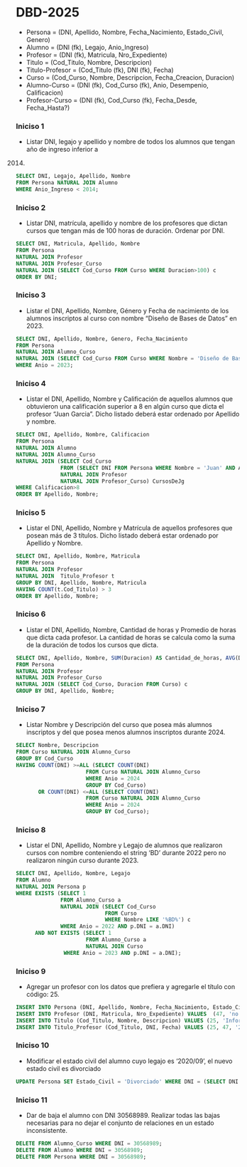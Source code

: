 # DBD-2025

- Persona = (DNI, Apellido, Nombre, Fecha_Nacimiento, Estado_Civil, Genero)
- Alumno = (DNI (fk), Legajo, Anio_Ingreso)
- Profesor = (DNI (fk), Matricula, Nro_Expediente)
- Titulo = (Cod_Titulo, Nombre, Descripcion)
- Titulo-Profesor = (Cod_Titulo (fk), DNI (fk), Fecha)
- Curso = (Cod_Curso, Nombre, Descripcion, Fecha_Creacion, Duracion)
- Alumno-Curso = (DNI (fk), Cod_Curso (fk), Anio, Desempenio, Calificacion)
- Profesor-Curso = (DNI (fk), Cod_Curso (fk), Fecha_Desde, Fecha_Hasta?)


### Iniciso 1

* Listar DNI, legajo y apellido y nombre de todos los alumnos que tengan año de ingreso inferior a
2014.

```sql
SELECT DNI, Legajo, Apellido, Nombre
FROM Persona NATURAL JOIN Alumno
WHERE Anio_Ingreso < 2014;
```

### Iniciso 2

* Listar DNI, matrícula, apellido y nombre de los profesores que dictan cursos que tengan más de
100 horas de duración. Ordenar por DNI.

```sql
SELECT DNI, Matricula, Apellido, Nombre
FROM Persona 
NATURAL JOIN Profesor 
NATURAL JOIN Profesor_Curso 
NATURAL JOIN (SELECT Cod_Curso FROM Curso WHERE Duracion>100) c
ORDER BY DNI;
```

### Iniciso 3

* Listar el DNI, Apellido, Nombre, Género y Fecha de nacimiento de los alumnos inscriptos al
curso con nombre “Diseño de Bases de Datos” en 2023.

```sql
SELECT DNI, Apellido, Nombre, Genero, Fecha_Nacimiento
FROM Persona 
NATURAL JOIN Alumno_Curso 
NATURAL JOIN (SELECT Cod_Curso FROM Curso WHERE Nombre = 'Diseño de Bases de Datos') c
WHERE Anio = 2023; 
```

### Iniciso 4

* Listar el DNI, Apellido, Nombre y Calificación de aquellos alumnos que obtuvieron una
calificación superior a 8 en algún curso que dicta el profesor “Juan Garcia”. Dicho listado deberá
estar ordenado por Apellido y nombre.

```sql
SELECT DNI, Apellido, Nombre, Calificacion
FROM Persona 
NATURAL JOIN Alumno 
NATURAL JOIN Alumno_Curso
NATURAL JOIN (SELECT Cod_Curso 
              FROM (SELECT DNI FROM Persona WHERE Nombre = 'Juan' AND Apellido = 'Garcia') jg
              NATURAL JOIN Profesor 
              NATURAL JOIN Profesor_Curso) CursosDeJg
WHERE Calificacion>8
ORDER BY Apellido, Nombre;
```

### Iniciso 5

* Listar el DNI, Apellido, Nombre y Matrícula de aquellos profesores que posean más de 3 títulos.
Dicho listado deberá estar ordenado por Apellido y Nombre.

```sql
SELECT DNI, Apellido, Nombre, Matricula
FROM Persona
NATURAL JOIN Profesor 
NATURAL JOIN  Titulo_Profesor t
GROUP BY DNI, Apellido, Nombre, Matricula
HAVING COUNT(t.Cod_Titulo) > 3
ORDER BY Apellido, Nombre;
```

### Iniciso 6

* Listar el DNI, Apellido, Nombre, Cantidad de horas y Promedio de horas que dicta cada profesor.
La cantidad de horas se calcula como la suma de la duración de todos los cursos que dicta.

```sql
SELECT DNI, Apellido, Nombre, SUM(Duracion) AS Cantidad_de_horas, AVG(Duracion) AS Promedio_de_horas
FROM Persona 
NATURAL JOIN Profesor
NATURAL JOIN Profesor_Curso
NATURAL JOIN (SELECT Cod_Curso, Duracion FROM Curso) c
GROUP BY DNI, Apellido, Nombre; 
```

### Iniciso 7

*  Listar Nombre y Descripción del curso que posea más alumnos inscriptos y del que posea
menos alumnos inscriptos durante 2024.

```sql
SELECT Nombre, Descripcion
FROM Curso NATURAL JOIN Alumno_Curso
GROUP BY Cod_Curso
HAVING COUNT(DNI) >=ALL (SELECT COUNT(DNI)
                      FROM Curso NATURAL JOIN Alumno_Curso
                      WHERE Anio = 2024
                      GROUP BY Cod_Curso)
       OR COUNT(DNI) <=ALL (SELECT COUNT(DNI)
                      FROM Curso NATURAL JOIN Alumno_Curso
                      WHERE Anio = 2024
                      GROUP BY Cod_Curso);
```

### Iniciso 8

* Listar el DNI, Apellido, Nombre y Legajo de alumnos que realizaron cursos con nombre
conteniendo el string ‘BD’ durante 2022 pero no realizaron ningún curso durante 2023.

```sql
SELECT DNI, Apellido, Nombre, Legajo
FROM Alumno 
NATURAL JOIN Persona p
WHERE EXISTS (SELECT 1
              FROM Alumno_Curso a
              NATURAL JOIN (SELECT Cod_Curso
                            FROM Curso
                            WHERE Nombre LIKE '%BD%') c
              WHERE Anio = 2022 AND p.DNI = a.DNI)
      AND NOT EXISTS (SELECT 1
                      FROM Alumno_Curso a
                      NATURAL JOIN Curso 
               WHERE Anio = 2023 AND p.DNI = a.DNI);
```

### Iniciso 9

* Agregar un profesor con los datos que prefiera y agregarle el título con código: 25.

```sql
INSERT INTO Persona (DNI, Apellido, Nombre, Fecha_Nacimiento, Estado_Civil, Genero) VALUES (47, 'Perez', 'Juan', '2005-12-27', 'soltero', 'M');
INSERT INTO Profesor (DNI, Matricula, Nro_Expediente) VALUES  (47, 'no tiene', 2);
INSERT INTO Titulo (Cod_Titulo, Nombre, Descripcion) VALUES (25, 'Informatico', 'epico');
INSERT INTO Titulo_Profesor (Cod_Titulo, DNI, Fecha) VALUES (25, 47, '2023-01-01');
```

### Iniciso 10

*  Modificar el estado civil del alumno cuyo legajo es ‘2020/09’, el nuevo estado civil es divorciado

```sql
UPDATE Persona SET Estado_Civil = 'Divorciado' WHERE DNI = (SELECT DNI FROM Alumno WHERE Legajo = '2020/09'); 
```

### Iniciso 11

* Dar de baja el alumno con DNI 30568989. Realizar todas las bajas necesarias para no dejar el
conjunto de relaciones en un estado inconsistente.

```sql
DELETE FROM Alumno_Curso WHERE DNI = 30568989;
DELETE FROM Alumno WHERE DNI = 30568989;
DELETE FROM Persona WHERE DNI = 30568989;
```